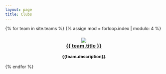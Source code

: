 ```yaml
---
layout: page
title: Clubs
---
```

<div class="clubs" align="justify">
{% for team in site.teams %}
{% assign mod = forloop.index | modulo: 4 %}
  <div class="team">
    <h3 align="center">
      <a href="{{ team.url }}"> 
        <img src="{{team.thumb_image}}"> 
        <br>{{ team.title }}
        <p><sub>{{team.description}}</sub></p>
      </a>
    </h3>
  </div>
  
{% endfor %}
</div>
